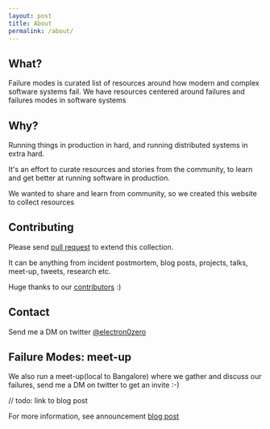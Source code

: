 ```yaml
---
layout: post
title: About
permalink: /about/
---
```


## What?
Failure modes is curated list of resources around how modern and complex software systems fail.
We have resources centered around failures and failures modes in software systems

## Why?
Running things in production in hard, and running distributed systems in extra hard.

It's an effort to curate resources and stories from the community, to learn and get better at running software in production.

We wanted to share and learn from community, so we created this website to collect resources

## Contributing
Please send [pull request](https://github.com/electron0zero/failure-modes) to extend this collection.

It can be anything from incident postmortem, blog posts, projects, talks, meet-up, tweets, research etc.

Huge thanks to our [contributors](https://github.com/electron0zero/failure-modes/graphs/contributors) :)

## Contact
Send me a DM on twitter [@electron0zero](https://twitter.com/electron0zero)

## Failure Modes: meet-up
We also run a meet-up(local to Bangalore) where we gather and 
discuss our failures, send me a DM on twitter to get an invite :-)

// todo: link to blog post

For more information, see announcement [blog post](link)
